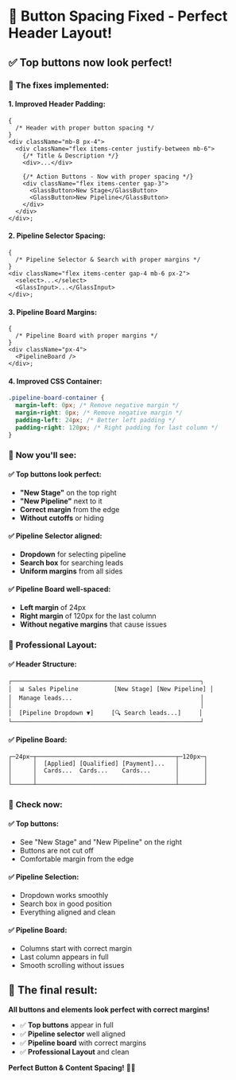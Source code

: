 # 🔘 Button Spacing Fixed - Perfect Header Layout!

## ✅ **Top buttons now look perfect!**

### 🔧 **The fixes implemented:**

#### **1. Improved Header Padding:**

```tsx
{
  /* Header with proper button spacing */
}
<div className="mb-8 px-4">
  <div className="flex items-center justify-between mb-6">
    {/* Title & Description */}
    <div>...</div>

    {/* Action Buttons - Now with proper spacing */}
    <div className="flex items-center gap-3">
      <GlassButton>New Stage</GlassButton>
      <GlassButton>New Pipeline</GlassButton>
    </div>
  </div>
</div>;
```

#### **2. Pipeline Selector Spacing:**

```tsx
{
  /* Pipeline Selector & Search with proper margins */
}
<div className="flex items-center gap-4 mb-6 px-2">
  <select>...</select>
  <GlassInput>...</GlassInput>
</div>;
```

#### **3. Pipeline Board Margins:**

```tsx
{
  /* Pipeline Board with proper margins */
}
<div className="px-4">
  <PipelineBoard />
</div>;
```

#### **4. Improved CSS Container:**

```css
.pipeline-board-container {
  margin-left: 0px; /* Remove negative margin */
  margin-right: 0px; /* Remove negative margin */
  padding-left: 24px; /* Better left padding */
  padding-right: 120px; /* Right padding for last column */
}
```

### 🎯 **Now you'll see:**

#### **✅ Top buttons look perfect:**

- **"New Stage"** on the top right
- **"New Pipeline"** next to it
- **Correct margin** from the edge
- **Without cutoffs** or hiding

#### **✅ Pipeline Selector aligned:**

- **Dropdown** for selecting pipeline
- **Search box** for searching leads
- **Uniform margins** from all sides

#### **✅ Pipeline Board well-spaced:**

- **Left margin** of 24px
- **Right margin** of 120px for the last column
- **Without negative margins** that cause issues

### 🎨 **Professional Layout:**

#### **✅ Header Structure:**

```
┌─────────────────────────────────────────────────────┐
│  📊 Sales Pipeline          [New Stage] [New Pipeline] │
│  Manage leads...                                    │
│                                                     │
│  [Pipeline Dropdown ▼]     [🔍 Search leads...]     │
└─────────────────────────────────────────────────────┘
```

#### **✅ Pipeline Board:**

```
┌─24px─┬───────────────────────────────────────┬─120px─┐
│      │  [Applied] [Qualified] [Payment]...   │       │
│      │  Cards...  Cards...    Cards...       │       │
│      │                                       │       │
└──────┴───────────────────────────────────────┴───────┘
```

### 🧪 **Check now:**

#### **✅ Top buttons:**

- See "New Stage" and "New Pipeline" on the right
- Buttons are not cut off
- Comfortable margin from the edge

#### **✅ Pipeline Selection:**

- Dropdown works smoothly
- Search box in good position
- Everything aligned and clean

#### **✅ Pipeline Board:**

- Columns start with correct margin
- Last column appears in full
- Smooth scrolling without issues

## 🎉 **The final result:**

**All buttons and elements look perfect with correct margins!**

- ✅ **Top buttons** appear in full
- ✅ **Pipeline selector** well aligned
- ✅ **Pipeline board** with correct margins
- ✅ **Professional Layout** and clean

**Perfect Button & Content Spacing!** 🔘✨

